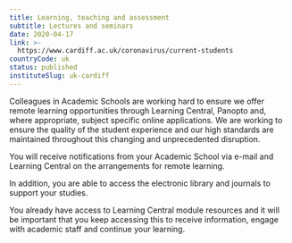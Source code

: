 ```yaml
---
title: Learning, teaching and assessment
subtitle: Lectures and seminars
date: 2020-04-17
link: >-
  https://www.cardiff.ac.uk/coronavirus/current-students
countryCode: uk
status: published
instituteSlug: uk-cardiff
---
```

Colleagues in Academic Schools are working hard to ensure we offer  remote learning opportunities through Learning Central, Panopto and, where appropriate, subject specific online applications. We are working to ensure the quality of the student experience and our high standards are maintained throughout this changing and unprecedented disruption.

You will receive notifications from your Academic School via e-mail and Learning Central on the arrangements for remote learning.

In addition, you are able to access the electronic library and journals to support your studies.

You already have access to Learning Central module resources and it will be important that you keep accessing this to receive information, engage with academic staff and continue your learning.
